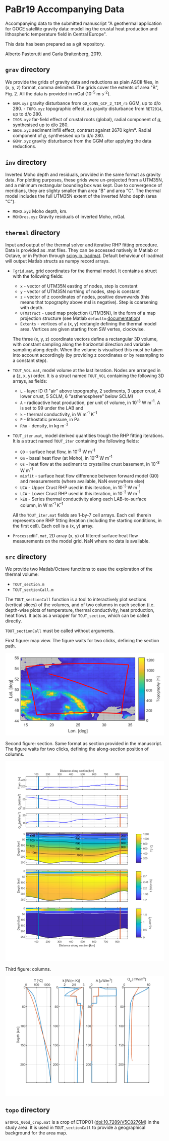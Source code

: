 # PaBr19 Accompanying Data

Accompanying data to the submitted manuscript "A geothermal application for GOCE satellite gravity data: modelling the crustal heat production and lithospheric temperature field in Central Europe".

This data has been prepared as a git repository.

Alberto Pastorutti and Carla Braitenberg, 2019.

## `grav` directory

We provide the grids of gravity data and reductions as plain ASCII files, in (x, y, z) format, comma delimited. The grids cover the extents of area "B", Fig. 2.
All the data is provided in mGal (10<sup>-5</sup> m s<sup>-2</sup>).

* `GGM.xyz` gravity disturbance from `GO_CONS_GCF_2_TIM_r5` GGM, up to d/o 280.
*-* `TOPO.xyz` topographic effect, as gravity disturbance from `RET2014`, up to d/o 280.
* `ISOS.xyz` far-field effect of crustal roots (global), radial component of _g_, synthesised up to d/o 280.
* `SEDS.xyz` sediment infill effect, contrast against 2670 kg/m³. Radial component of _g_, synthesised up to d/o 280.
* `GGMr.xyz` gravity disturbance from the GGM after applying the data reductions.

## `inv` directory

Inverted Moho depth and residuals, provided in the same format as gravity data. For plotting purposes, these grids were un-projected from a UTM35N, and a minimum rectangular bounding box was kept. Due to convergence of meridians, they are slighty smaller than area "B" and area "C".
The thermal model includes the full UTM35N extent of the inverted Moho depth (area "C").

* `MOHO.xyz` Moho depth, km.
* `MOHOres.xyz` Gravity residuals of inverted Moho, mGal.

## `thermal` directory

Input and output of the thermal solver and iterative RHP fitting procedure. Data is provided as .mat files. They can be accessed natively in Matlab or Octave, or in Python through [scipy.io.loadmat](https://docs.scipy.org/doc/scipy/reference/generated/scipy.io.loadmat.html). Default behaviour of loadmat will output Matlab structs as numpy record arrays.

* `Tgrid.mat`, grid coordinates for the thermal model. It contains a struct with the following fields:

  * `x` - vector of UTM35N easting of nodes, step is constant
  * `y` - vector of UTM35N northing of nodes, step is constant 
  * `z` - vector of z coordinates of nodes, positive downwards (this means that topography above msl is negative). Step is coarsening with depth.
  * `UTMstruct` - used map projection (UTM35N), in the form of a map projection structure (see Matlab `defaultm` [documentation](https://mathworks.com/help/map/ref/defaultm.html))
  * `Extents` - vertices of a (x, y) rectangle defining the thermal model area. Vertices are given starting from SW vertex, clockwise.

  The three (x, y, z) coordinate vectors define a rectangular 3D volume, with constant sampling along the horizontal direction and variable sampling along depth. When the volume is visualised this must be taken into account accordingly (by providing z coordinates or by resampling to a constant step).

* `TOUT_VOL.mat`, model volume at the last iteration. Nodes are arranged in a (z, x, y) order. It is a struct named `TOUT_VOL` containing the following 3D arrays, as fields:

  * `L` - layer ID (1 "air" above topography, 2 sediments, 3 upper crust, 4 lower crust, 5 SCLM, 6 "asthenosphere" below SCLM)
  * `A` - radioactive heat production, per unit of volume, in 10<sup>-3</sup> W m<sup>-1</sup>. A is set to 99 under the LAB and 
  * `k` - thermal conductivity, in W m<sup>-1</sup> K<sup>-1</sup>
  * `P` - lithostatic pressure, in Pa
  * `Rho` - density, in kg m<sup>-3</sup>

* `TOUT_iter.mat`, model derived quantities trough the RHP fitting iterations. It is a struct named `TOUT_iter` containing the following fields:

  * `Q0` - surface heat flow, in 10<sup>-3</sup> W m<sup>-1</sup>
  * `Qm` - basal heat flow (at Moho), in 10<sup>-3</sup> W m<sup>-1</sup>
  * `Qs` - heat flow at the sediment to crystalline crust basement, in 10<sup>-3</sup> W m<sup>-1</sup>
  * `misfit` - surface heat flow difference between forward model (Q0) and measurements (where available, NaN everywhere else)
  * `UCA` - Upper Crust RHP used in this iteration, in 10<sup>-3</sup> W m<sup>-1</sup>
  * `LCA` - Lower Crust RHP used in this iteration, in 10<sup>-3</sup> W m<sup>-1</sup>
  * `kEQ` - Series thermal conductivity along each LAB-to-surface column, in W m<sup>-1</sup> K<sup>-1</sup>

  All the `TOUT_iter.mat` fields are 1-by-7 cell arrays. Each cell therein represents one RHP fitting iteration (including the starting conditions, in the first cell). Each cell is a (x, y) array.

* `ProcessedHF.mat`, 2D array (x, y) of filtered surface heat flow measurements on the model grid. NaN where no data is available.

## `src` directory

We provide two Matlab/Octave functions to ease the exploration of the thermal volume:

* `TOUT_section.m`
* `TOUT_sectionCall.m`

The `TOUT_sectionCall` function is a tool to interactively plot sections (vertical slices) of the volumes, and of two columns in each section (i.e. depth-wise plots of temperature, thermal conductivity, heat production, heat flow).
It acts as a wrapper for `TOUT_section`, which can be called directly.

`TOUT_sectionCall` must be called without arguments.

First figure: map view. The figure waits for two clicks, defining the section path.

![Map view in figure 1](./images/sectionCall_map.png)

Second figure: section. Same format as section provided in the manuscript. The figure waits for two clicks, defining the along-section position of columns.

![Section view in figure 2](./images/sectionCall_section.png)

Third figure: columns.

![Columns view in figure 3](./images/sectionCall_columns.png)

## `topo` directory

`ETOPO1_005d_crop.mat` is a crop of ETOPO1 ([doi:10.7289/V5C8276M](http://dx.doi.org/10.7289/V5C8276M)) in the study area. It is used in `TOUT_sectionCall` to provide a geographical background for the area map.
